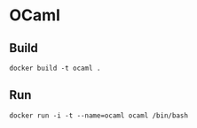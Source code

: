 # OCaml

## Build

    docker build -t ocaml .

## Run

    docker run -i -t --name=ocaml ocaml /bin/bash
